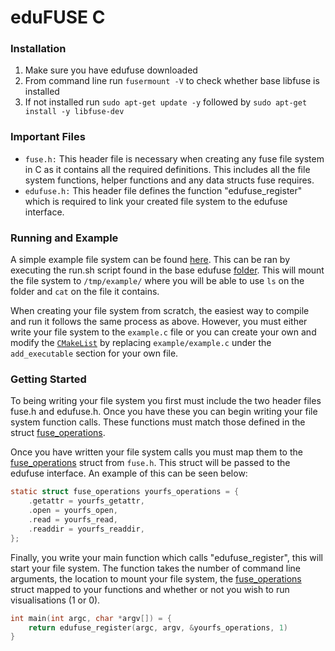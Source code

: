 # eduFUSE C

### Installation
1. Make sure you have edufuse downloaded
2. From command line run ```fusermount -V``` to check whether base libfuse is installed
3. If not installed run ```sudo apt-get update -y``` followed by ```sudo apt-get install -y libfuse-dev```

### Important Files
- `fuse.h:` This header file is necessary when creating any fuse file system in C as it contains all the required definitions. This includes
all the file system functions, helper functions and any data structs fuse requires.
- `edufuse.h:` This header file defines the function "edufuse_register" which is required to link your created file system to the edufuse 
interface.

### Running and Example
A simple example file system can be found [here](https://github.com/lukethompsxn/edufuse/tree/master/example). This can be ran by executing the run.sh script found in the base edufuse [folder](https://github.com/lukethompsxn/edufuse). This will mount the file
system to `/tmp/example/` where you will be able to use `ls` on the folder and `cat` on the file it contains.

When creating your file system from scratch, the easiest way to compile and run it follows the same process as above. However, you must either write your file system to the `example.c` file or you can create your own and modify the [`CMakeList`](https://github.com/lukethompsxn/edufuse/blob/master/CMakeLists.txt) by replacing `example/example.c` under the `add_executable` section for your own file. 

### Getting Started
To being writing your file system you first must include the two header files fuse.h and edufuse.h. Once you have these you can begin
writing your file system function calls. These functions must match those defined in the struct [fuse_operations](https://libfuse.github.io/doxygen/structfuse__operations.html).

Once you have written your file system calls you must map them to the [fuse_operations](https://libfuse.github.io/doxygen/structfuse__operations.html)
struct from `fuse.h`. This struct will be passed to the edufuse interface. An example of this can be seen below:
```C
static struct fuse_operations yourfs_operations = {
    .getattr = yourfs_getattr,
    .open = yourfs_open,
    .read = yourfs_read,
    .readdir = yourfs_readdir,
};
```

Finally, you write your main function which calls "edufuse_register", this will start your file system. The function takes the number of 
command line arguments, the location to mount your file system, the [fuse_operations](https://libfuse.github.io/doxygen/structfuse__operations.html)
struct mapped to your functions and whether or not you wish to run visualisations (1 or 0). 
```C
int main(int argc, char *argv[]) = {
    return edufuse_register(argc, argv, &yourfs_operations, 1)
}
```
